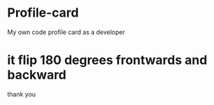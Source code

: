 # Profile-card

My own code profile card as a developer 
# it flip 180 degrees frontwards and backward 
thank you 
